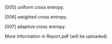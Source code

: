 [005] uniform cross entropy.

[006] weighted cross entropy.

[007] adaptive cross entropy.

More Information in Report.pdf (will be uploaded)
